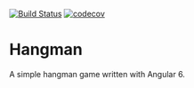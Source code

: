 [![Build Status](https://travis-ci.org/chonla/ng-hangman.svg?branch=master)](https://travis-ci.org/chonla/ng-hangman) [![codecov](https://codecov.io/gh/chonla/ng-hangman/branch/master/graph/badge.svg)](https://codecov.io/gh/chonla/ng-hangman)

# Hangman

A simple hangman game written with Angular 6.
